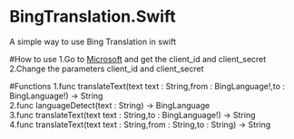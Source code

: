 # BingTranslation.Swift
A simple way to use Bing Translation in swift

#How to use
1.Go to [Microsoft](https://www.microsoft.com/en-us/translator/getstarted.aspx) and get the client_id and client_secret <br>
2.Change the parameters client_id and client_secret

#Functions
1.func translateText(text text : String,from : BingLanguage!,to : BingLanguage!) -> String <br>
2.func languageDetect(text : String) -> BingLanguage <br>
3.func translateText(text text : String,to : BingLanguage!) -> String <br>
4.func translateText(text text : String,from : String,to : String) -> String <br>
